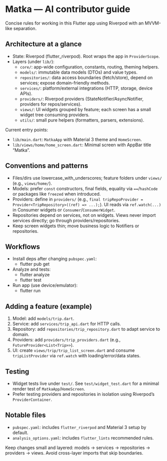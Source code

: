 # Matka — AI contributor guide

Concise rules for working in this Flutter app using Riverpod with an MVVM-like separation.

## Architecture at a glance

- State: Riverpod (flutter_riverpod). Root wraps the app in `ProviderScope`.
- Layers (under `lib/`):
    - `core/`: app-wide configuration, constants, routing, theming helpers.
    - `models/`: immutable data models (DTOs) and value types.
    - `repositories/`: data access boundaries (fetch/store), depend on services; expose domain-friendly methods.
    - `services/`: platform/external integrations (HTTP, storage, device APIs).
    - `providers/`: Riverpod providers (StateNotifier/AsyncNotifier, providers for repos/services).
    - `views/`: UI widgets grouped by feature; each screen has a small widget tree consuming providers.
    - `utils/`: small pure helpers (formatters, parsers, extensions).

Current entry points:
- `lib/main.dart`: `MatkaApp` with Material 3 theme and `HomeScreen`.
- `lib/views/home/home_screen.dart`: Minimal screen with AppBar title “Matka”.

## Conventions and patterns

- Files/dirs use lowercase_with_underscores; feature folders under `views/` (e.g., `views/home/`).
- Models: prefer `const` constructors, final fields, equality via `==`/`hashCode` or packages like `freezed` when introduced.
- Providers: define in `providers/` (e.g., `final tripRepoProvider = Provider<TripRepository>((ref) => ...);`). UI reads via `ref.watch(...)` in Consumer widgets or `Consumer`/`ConsumerWidget`.
- Repositories depend on services, not on widgets. Views never import services directly; go through providers/repositories.
- Keep screen widgets thin; move business logic to Notifiers or repositories.

## Workflows

- Install deps after changing `pubspec.yaml`:
    - flutter pub get
- Analyze and tests:
    - flutter analyze
    - flutter test
- Run app (use device/emulator):
    - flutter run

## Adding a feature (example)

1) Model: add `models/trip.dart`.
2) Service: add `services/trip_api.dart` for HTTP calls.
3) Repository: add `repositories/trip_repository.dart` to adapt service to domain.
4) Providers: add `providers/trip_providers.dart` (e.g., `FutureProvider<List<Trip>>`).
5) UI: create `views/trip/trip_list_screen.dart` and consume `tripListProvider` via `ref.watch` with loading/error/data states.

## Testing

- Widget tests live under `test/`. See `test/widget_test.dart` for a minimal render test of `MatkaApp`/`HomeScreen`.
- Prefer testing providers and repositories in isolation using Riverpod’s `ProviderContainer`.

## Notable files

- `pubspec.yaml`: includes `flutter_riverpod` and Material 3 setup by default.
- `analysis_options.yaml`: includes `flutter_lints` recommended rules.

Keep changes small and layered: models -> services -> repositories -> providers -> views. Avoid cross-layer imports that skip boundaries.
